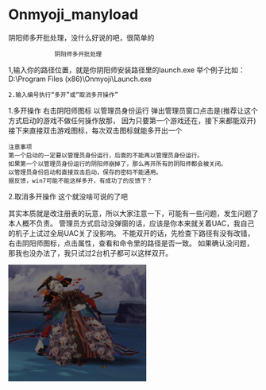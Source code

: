 # Onmyoji_manyload
阴阳师多开批处理，没什么好说的吧，很简单的

                 阴阳师多开批处理

1,输入你的路径位置，就是你阴阳师安装路径里的launch.exe
	  举个例子比如：D:\Program Files (x86)\Onmyoji\Launch.exe

	2.输入编号执行“多开”或“取消多开操作”

  1.多开操作
		右击阴阳师图标
	以管理员身份运行
	弹出管理员窗口点击是(推荐让这个方式启动的游戏不做任何操作放那，
	因为只要第一个游戏还在，接下来都能双开)
	接下来直接双击游戏图标，每次双击图标就能多开出一个

	注意事项
	第一个启动的一定要以管理员身份运行，后面的不能再以管理员身份运行。
	如果第一个以管理员身份运行的阴阳师崩掉了，那么再开所有的阴阳师都会被关闭。
	以管理员身份启动和直接双击启动，保存的密码不能通用。
	据反馈，win7可能不能这样多开，有成功了的反馈下？

  2.取消多开操作
	这个就没啥可说的了吧

其实本质就是改注册表的玩意，所以大家注意一下，可能有一些问题，发生问题了本人概不负责。
管理员方式启动没弹窗的话，应该是你本来就关着UAC，我自己的机子上试过全局UAC关了没影响。
不能双开的话，先检查下路径有没有改错，右击阴阳师图标，点击属性，查看和命令里的路径是否一致。
如果确认没问题，那我也没办法了，我只试过2台机子都可以这样双开。

![avatar](/pic/1.png)

